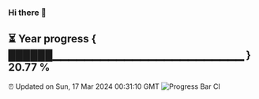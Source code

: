 ### Hi there 👋
⏳ Year progress { ██████▁▁▁▁▁▁▁▁▁▁▁▁▁▁▁▁▁▁▁▁▁▁▁▁ } 20.77 %
---
⏰ Updated on Sun, 17 Mar 2024 00:31:10 GMT
![Progress Bar CI](https://github.com/Moyi321/Moyi321/workflows/Progress%20Bar%20CI/badge.svg)

